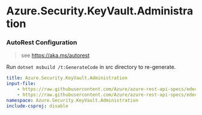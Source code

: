 # Azure.Security.KeyVault.Administration

### AutoRest Configuration
> see https://aka.ms/autorest

Run `dotnet msbuild /t:GenerateCode` in src directory to re-generate.

``` yaml
title: Azure.Security.KeyVault.Administration
input-file:
    - https://raw.githubusercontent.com/Azure/azure-rest-api-specs/edecc359f7d4219a73bed5c7114f51754b7ef7db/specification/keyvault/data-plane/Microsoft.KeyVault/preview/7.2-preview/rbac.json
    - https://raw.githubusercontent.com/Azure/azure-rest-api-specs/edecc359f7d4219a73bed5c7114f51754b7ef7db/specification/keyvault/data-plane/Microsoft.KeyVault/preview/7.2-preview/backuprestore.json
namespace: Azure.Security.KeyVault.Administration
include-csproj: disable
```
